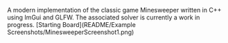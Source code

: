A modern implementation of the classic game Minesweeper written in C++ using ImGui and GLFW. The associated solver is currently a work in progress.
[Starting Board](README/Example Screenshots/MinesweeperScreenshot1.png)
